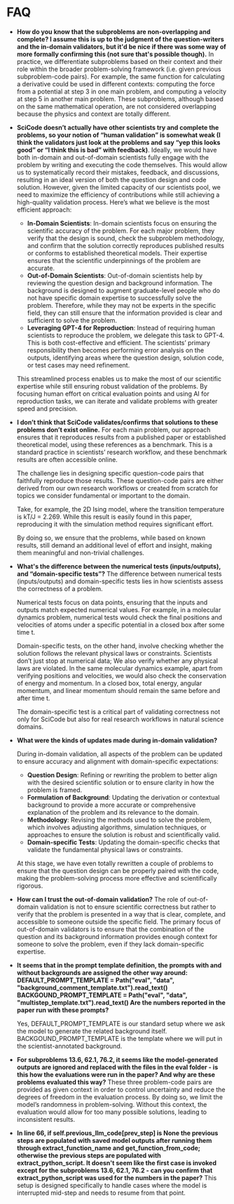 # FAQ

* **How do you know that the subproblems are non-overlapping and complete? I assume this is up to the judgment of the question-writers and the in-domain validators, but it'd be nice if there was some way of more formally confirming this (not sure that's possible though).**
  In practice, we differentiate subproblems based on their context and their role within the broader problem-solving framework (i.e. given previous subproblem-code pairs). For example, the same function for calculating a derivative could be used in different contexts: computing the force from a potential at step 3 in one main problem, and computing a velocity at step 5 in another main problem. These subproblems, although based on the same mathematical operation, are not considered overlapping because the physics and context are totally different.
 
* **SciCode doesn’t actually have other scientists try and complete the problems, so your notion of “human validation” is somewhat weak (I think the validators just look at the problems and say “yep this looks good” or “I think this is bad” with feedback)**. Ideally, we would have both in-domain and out-of-domain scientists fully engage with the problem by writing and executing the code themselves. This would allow us to systematically record their mistakes, feedback, and discussions, resulting in an ideal version of both the question design and code solution. However, given the limited capacity of our scientists pool, we need to maximize the efficiency of contributions while still achieving a high-quality validation process. Here’s what we believe is the most efficient approach:
    * **In-Domain Scientists**: In-domain scientists focus on ensuring the scientific accuracy of the problem. For each major problem, they verify that the design is sound, check the subproblem methodology, and confirm that the solution correctly reproduces published results or conforms to established theoretical models. Their expertise ensures that the scientific underpinnings of the problem are accurate.
    * **Out-of-Domain Scientists**: Out-of-domain scientists help by reviewing the question design and background information. The background is designed to augment graduate-level people who do not have specific domain expertise to successfully solve the problem. Therefore, while they may not be experts in the specific field, they can still ensure that the information provided is clear and sufficient to solve the problem.
    * **Leveraging GPT-4 for Reproduction**: Instead of requiring human scientists to reproduce the problem, we delegate this task to GPT-4. This is both cost-effective and efficient. The scientists’ primary responsibility then becomes performing error analysis on the outputs, identifying areas where the question design, solution code, or test cases may need refinement.

    This streamlined process enables us to make the most of our scientific expertise while still ensuring robust validation of the problems. By focusing human effort on critical evaluation points and using AI for reproduction tasks, we can iterate and validate problems with greater speed and precision.


* **I don’t think that SciCode validates/confirms that solutions to these problems don’t exist online.** For each main problem, our approach ensures that it reproduces results from a published paper or established theoretical model, using these references as a benchmark. This is a standard practice in scientists’ research workflow, and these benchmark results are often accessible online. 

    The challenge lies in designing specific question-code pairs that faithfully reproduce those results. These question-code pairs are either derived from our own research workflows or created from scratch for topics we consider fundamental or important to the domain.


    Take, for example, the 2D Ising model, where the transition temperature is kT/J = 2.269. While this result is easily found in this paper, reproducing it with the simulation method requires significant effort. 

    By doing so, we ensure that the problems, while based on known results, still demand an additional level of effort and insight, making them meaningful and non-trivial challenges.

* **What's the difference between the numerical tests (inputs/outputs), and “domain-specific tests”?** The difference between numerical tests (inputs/outputs) and domain-specific tests lies in how scientists assess the correctness of a problem.


    Numerical tests focus on data points, ensuring that the inputs and outputs match expected numerical values. For example, in a molecular dynamics problem, numerical tests would check the final positions and velocities of atoms under a specific potential in a closed box after some time t.


    Domain-specific tests, on the other hand, involve checking whether the solution follows the relevant physical laws or constraints. Scientists don’t just stop at numerical data; We also verify whether any physical laws are violated. In the same molecular dynamics example, apart from verifying positions and velocities, we would also check the conservation of energy and momentum. In a closed box, total energy, angular momentum, and linear momentum should remain the same before and after time t.


    The domain-specific test is a critical part of validating correctness not only for SciCode but also for real research workflows in natural science domains.




* **What were the kinds of updates made during in-domain validation?**

    During in-domain validation, all aspects of the problem can be updated to ensure accuracy and alignment with domain-specific expectations:

	* **Question Design**: Refining or rewriting the problem to better align with the desired scientific solution or to ensure clarity in how the problem is framed.
	* **Formulation of Background**: Updating the derivation or contextual background to provide a more accurate or comprehensive explanation of the problem and its relevance to the domain.
	* **Methodology**: Revising the methods used to solve the problem, which involves adjusting algorithms, simulation techniques, or approaches to ensure the solution is robust and scientifically valid.
	* **Domain-specific Tests**: Updating the domain-specific checks that validate the fundamental physical laws or constraints.

    At this stage, we have even totally rewritten a couple of problems to ensure that the question design can be properly paired with the code, making the problem-solving process more effective and scientifically rigorous.



* **How can I trust the out-of-domain validation?**
    The role of out-of-domain validation is not to ensure scientific correctness but rather to verify that the problem is presented in a way that is clear, complete, and accessible to someone outside the specific field. The primary focus of out-of-domain validators is to ensure that the combination of the question and its background information provides enough context for someone to solve the problem, even if they lack domain-specific expertise.



* **It seems that in the prompt template definition, the prompts with and without backgrounds are assigned the other way around:
  DEFAULT_PROMPT_TEMPLATE = Path("eval", "data", "background_comment_template.txt").read_text()
  BACKGOUND_PROMPT_TEMPLATE = Path("eval", "data", "multistep_template.txt").read_text()
  Are the numbers reported in the paper run with these prompts?**

    Yes, DEFAULT_PROMPT_TEMPLATE is our standard setup where we ask the model to generate the related background itself. BACKGOUND_PROMPT_TEMPLATE is the template where we will put in the scientist-annotated background.



* **For subproblems 13.6, 62.1, 76.2, it seems like the model-generated outputs are ignored and replaced with the files in the eval folder - is this how the evaluations were run in the paper? And why are these problems evaluated this way?**
    These three problem-code pairs are provided as given context in order to control uncertainty and reduce the degrees of freedom in the evaluation process. By doing so, we limit the model’s randomness in problem-solving. Without this context, the evaluation would allow for too many possible solutions, leading to inconsistent results.



* **In line 66, if self.previous_llm_code[prev_step] is None the previous steps are populated with saved model outputs after running them through extract_function_name and get_function_from_code; otherwise the previous steps are populated with extract_python_script. It doesn't seem like the first case is invoked except for the subproblems 13.6, 62.1, 76.2 - can you confirm that extract_python_script was used for the numbers in the paper?**
    This setup is designed specifically to handle cases where the model is interrupted mid-step and needs to resume from that point.
